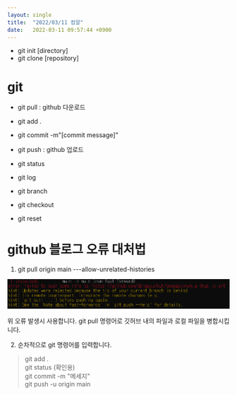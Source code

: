 ```yaml
---
layout: single
title:  "2022/03/11 컴알"
date:   2022-03-11 09:57:44 +0900
---
```



* git init [directory]
* git clone [repository]

# git 

* git pull : github 다운로드
* git add .
* git commit -m"[commit message]" 
* git push : github 업로드

* git status
* git log

* git branch
* git checkout
* git reset

# github 블로그 오류 대처법
1. git pull origin main ---allow-unrelated-histories   


![error](https://github.com/donggyunhuh/donggyunhuh.github.io/blob/main/error1.png?raw=true)

위 오류 발생시 사용합니다. git pull 명령어로 깃허브 내의 파일과 로컬 파일을 병합시킵니다.  
  
  
2. 순차적으로 git 명령어를 입력합니다.
> git add .  
>git status (확인용)  
>git commit -m "메세지"  
>git push -u origin main     
